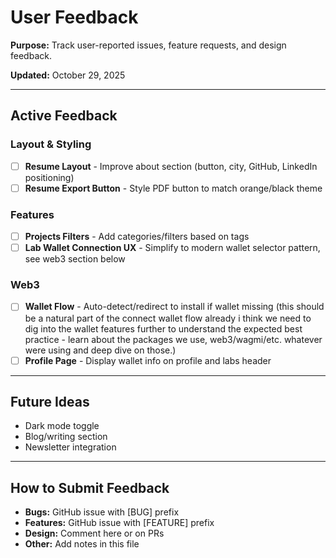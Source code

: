 # User Feedback

**Purpose:** Track user-reported issues, feature requests, and design feedback.

**Updated:** October 29, 2025

---

## Active Feedback

### Layout & Styling

- [ ] **Resume Layout** - Improve about section (button, city, GitHub, LinkedIn positioning)
- [ ] **Resume Export Button** - Style PDF button to match orange/black theme

### Features

- [ ] **Projects Filters** - Add categories/filters based on tags
- [ ] **Lab Wallet Connection UX** - Simplify to modern wallet selector pattern, see web3 section below

### Web3


- [ ] **Wallet Flow** - Auto-detect/redirect to install if wallet missing (this should be a natural part of the connect wallet flow already i think we need to dig into the wallet features further to understand the expected best practice - learn about the packages we use, web3/wagmi/etc. whatever were using and deep dive on those.)
- [ ] **Profile Page** - Display wallet info on profile and labs header

---

## Future Ideas

- Dark mode toggle
- Blog/writing section
- Newsletter integration

---

## How to Submit Feedback

- **Bugs:** GitHub issue with [BUG] prefix
- **Features:** GitHub issue with [FEATURE] prefix
- **Design:** Comment here or on PRs
- **Other:** Add notes in this file
